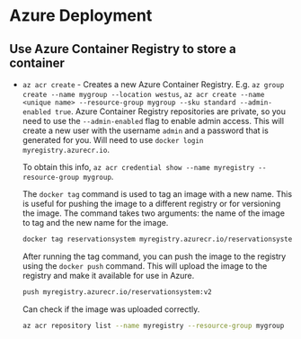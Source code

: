 # Azure Deployment

## Use Azure Container Registry to store a container

- `az acr create` - Creates a new Azure Container Registry. E.g. `az group create --name mygroup --location westus`, `az acr create --name <unique name> --resource-group mygroup --sku standard --admin-enabled true`.
  Azure Container Registry repositories are private, so you need to use the `--admin-enabled` flag to enable admin access. This will create a new user with the username `admin` and a password that is generated for you. Will need to use `docker login myregistry.azurecr.io`.

  To obtain this info, `az acr credential show --name myregistry --resource-group mygroup`.

  The `docker tag` command is used to tag an image with a new name. This is useful for pushing the image to a different registry or for versioning the image. The command takes two arguments: the name of the image to tag and the new name for the image.

  ```bash
  docker tag reservationsystem myregistry.azurecr.io/reservationsystem:v2
  ```

  After running the tag command, you can push the image to the registry using the `docker push` command. This will upload the image to the registry and make it available for use in Azure.

  ```bash
  push myregistry.azurecr.io/reservationsystem:v2
  ```

  Can check if the image was uploaded correctly.

  ```bash
  az acr repository list --name myregistry --resource-group mygroup
  ```
